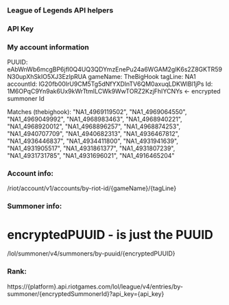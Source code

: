 ### League of Legends API helpers

### API Key

### My account information 
PUUID: eAbWnWb6mcgBP6jfl0Q4UQ3QDYmzEnePu24a6WGAM2glK6s2Z8GKTR59N30upXhSkIO5XJ3EzlpRUA
gameName: TheBigHook
tagLine: NA1
accountId: lG20fb00IrU9CM5Tg5dNfYXDlnTV6QM0axuqLDKWlBl1jPs
Id: 1M6OPqC9Yn9ak6Ux9kWrTtmILCWk9WwTORZ2KzjFhIYCNYs <- encrypted summoner Id

Matches (thebighook):
"NA1_4969119502",
"NA1_4969064550",
"NA1_4969049992",
"NA1_4968983463",
"NA1_4968940221",
"NA1_4968920012",
"NA1_4968896257",
"NA1_4968874253",
"NA1_4940707709",
"NA1_4940682313",
"NA1_4936467812",
"NA1_4936446837",
"NA1_4934411800",
"NA1_4931941639",
"NA1_4931905517",
"NA1_4931861377",
"NA1_4931807239",
"NA1_4931731785",
"NA1_4931696021",
"NA1_4916465204"

### Account info:
/riot/account/v1/accounts/by-riot-id/{gameName}/{tagLine}

### Summoner info: 
# encryptedPUUID - is just the PUUID
/lol/summoner/v4/summoners/by-puuid/{encryptedPUUID}

### Rank:
https://{platform}.api.riotgames.com/lol/league/v4/entries/by-summoner/{encryptedSummonerId}?api_key={api_key}
